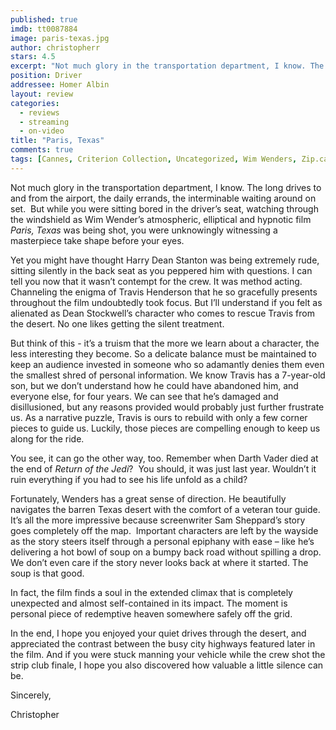```yaml
---
published: true
imdb: tt0087884
image: paris-texas.jpg
author: christopherr
stars: 4.5
excerpt: "Not much glory in the transportation department, I know. The long drives to and from the airport, the daily errands, the interminable waiting around on set.&nbsp; But while you were sitting bored in the driver&rsquo;s seat, watching through the windshield as Wim Wender&rsquo;s atmospheric, elliptical and hypnotic film <em>Paris, Texas</em> was being shot, you were unknowingly witnessing a masterpiece take shape before your eyes."
position: Driver
addressee: Homer Albin
layout: review
categories:
  - reviews
  - streaming
  - on-video
title: "Paris, Texas"
comments: true
tags: [Cannes, Criterion Collection, Uncategorized, Wim Wenders, Zip.ca]
---
```

<p>Not much glory in the transportation department, I know. The long drives to and from the airport, the daily errands, the interminable waiting around on set.&nbsp; But while you were sitting bored in the driver&rsquo;s seat, watching through the windshield as Wim Wender&rsquo;s atmospheric, elliptical and hypnotic film <em>Paris, Texas</em> was being shot, you were unknowingly witnessing a masterpiece take shape before your eyes.&nbsp;</p>
<p>Yet you might have thought Harry Dean Stanton was being extremely rude, sitting silently in the back seat as you peppered him with questions. I can tell you now that it wasn&rsquo;t contempt for the crew. It was method acting. Channeling the enigma of Travis Henderson that he so gracefully presents throughout the film undoubtedly took focus. But I&rsquo;ll understand if you felt as alienated as Dean Stockwell&rsquo;s character who comes to rescue Travis from the desert. No one likes getting the silent treatment.</p>
<p>But think of this - it&rsquo;s a truism that the more we learn about a character, the less interesting they become. So a delicate balance must be maintained to keep an audience invested in someone who so adamantly denies them even the smallest shred of personal information. We know Travis has a 7-year-old son, but we don&rsquo;t understand how he could have abandoned him, and everyone else, for four years. We can see that he&rsquo;s damaged and disillusioned, but any reasons provided would probably just further frustrate us. As a narrative puzzle, Travis is ours to rebuild with only a few corner pieces to guide us. Luckily, those pieces are compelling enough to keep us along for the ride.</p>
<p>You see, it can go the other way, too. Remember when Darth Vader died at the end of <em>Return of the Jedi</em>?&nbsp; You should, it was just last year. Wouldn&rsquo;t it ruin everything if you had to see his life unfold as a child?</p>
<p>Fortunately, Wenders has a great sense of direction. He beautifully navigates the barren Texas desert with the comfort of a veteran tour guide. It&rsquo;s all the more impressive because screenwriter Sam Sheppard&rsquo;s story goes completely off the map.&nbsp; Important characters are left by the wayside as the story steers itself through a personal epiphany with ease &ndash; like he&rsquo;s delivering a hot bowl of soup on a bumpy back road without spilling a drop. We don&rsquo;t even care if the story never looks back at where it started. The soup is that good.</p>
<p>In fact, the film finds a soul in the extended climax that is completely unexpected and almost self-contained in its impact. The moment is personal piece of redemptive heaven somewhere safely off the grid.</p>
<p>In the end, I hope you enjoyed your quiet drives through the desert, and appreciated the contrast between the busy city highways featured later in the film. And if you were stuck manning your vehicle while the crew shot the strip club finale, I hope you also discovered how valuable a little silence can be.</p>
<p>Sincerely,</p>
<p>Christopher</p>
